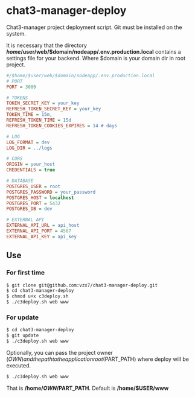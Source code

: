 # chat3-manager-deploy
Chat3-manager project deployment script.
Git must be installed on the system.

It is necessary that the directory **$home/$user/web/$domain/nodeapp/.env.production.local** contains a settings file for your backend.
Where $domain is your domain dir in root project.

```ini
#/$home/$user/web/$domain/nodeapp/.env.production.local
# PORT
PORT = 3000

# TOKENS
TOKEN_SECRET_KEY = your_key
REFRESH_TOKEN_SECRET_KEY = your_key
TOKEN_TIME = 15m,            
REFRESH_TOKEN_TIME = 15d
REFRESH_TOKEN_COOKIES_EXPIRES = 14 # days

# LOG
LOG_FORMAT = dev
LOG_DIR = ../logs

# CORS
ORIGIN = your_host
CREDENTIALS = true

# DATABASE
POSTGRES_USER = root
POSTGRES_PASSWORD = your_password
POSTGRES_HOST = localhost
POSTGRES_PORT = 5432
POSTGRES_DB = dev

# EXTERNAL API
EXTERNAL_API_URL = api_host
EXTERNAL_API_PORT = 4567
EXTERNAL_API_KEY = api_key
```

## Use
### For first time

```bash 
$ git clone git@github.com:vzx7/chat3-manager-deploy.git
$ cd chat3-manager-deploy
$ chmod u+x c3deploy.sh
$ ./c3deploy.sh web www 
```
### For update

```bash 
$ cd chat3-manager-deploy
$ git update
$ ./c3deploy.sh web www 
```

Optionally, you can pass the project owner ($OWN) and the path to the application root ($PART_PATH) where deploy will be executed.
```bash 
$ ./c3deploy.sh web www 
```
That is **/home/$OWN/$PART_PATH**. Default is **/home/$USER/www**

